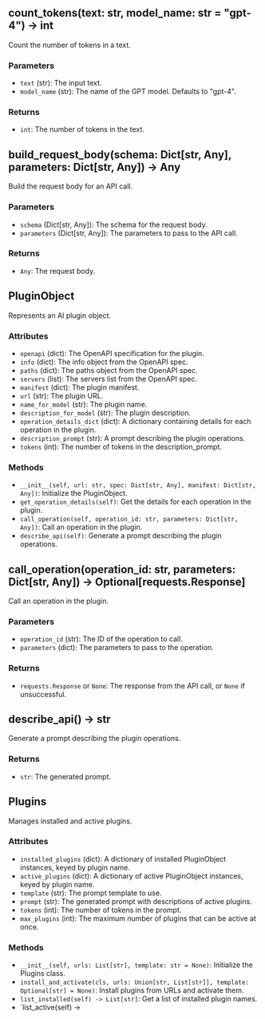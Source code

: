 ## count_tokens(text: str, model_name: str = "gpt-4") -> int

Count the number of tokens in a text.

### Parameters
- `text` (str): The input text.
- `model_name` (str): The name of the GPT model. Defaults to "gpt-4".

### Returns
- `int`: The number of tokens in the text.


## build_request_body(schema: Dict[str, Any], parameters: Dict[str, Any]) -> Any

Build the request body for an API call.

### Parameters
- `schema` (Dict[str, Any]): The schema for the request body.
- `parameters` (Dict[str, Any]): The parameters to pass to the API call.

### Returns
- `Any`: The request body.


## PluginObject

Represents an AI plugin object.

### Attributes
- `openapi` (dict): The OpenAPI specification for the plugin.
- `info` (dict): The info object from the OpenAPI spec.
- `paths` (dict): The paths object from the OpenAPI spec.
- `servers` (list): The servers list from the OpenAPI spec.
- `manifest` (dict): The plugin manifest.
- `url` (str): The plugin URL.
- `name_for_model` (str): The plugin name.
- `description_for_model` (str): The plugin description.
- `operation_details_dict` (dict): A dictionary containing details for each operation in the plugin.
- `description_prompt` (str): A prompt describing the plugin operations.
- `tokens` (int): The number of tokens in the description_prompt.

### Methods
- `__init__(self, url: str, spec: Dict[str, Any], manifest: Dict[str, Any])`: Initialize the PluginObject.
- `get_operation_details(self)`: Get the details for each operation in the plugin.
- `call_operation(self, operation_id: str, parameters: Dict[str, Any])`: Call an operation in the plugin.
- `describe_api(self)`: Generate a prompt describing the plugin operations.


## call_operation(operation_id: str, parameters: Dict[str, Any]) -> Optional[requests.Response]

Call an operation in the plugin.

### Parameters
- `operation_id` (str): The ID of the operation to call.
- `parameters` (dict): The parameters to pass to the operation.

### Returns
- `requests.Response` or `None`: The response from the API call, or `None` if unsuccessful.


## describe_api() -> str

Generate a prompt describing the plugin operations.

### Returns
- `str`: The generated prompt.


## Plugins

Manages installed and active plugins.

### Attributes
- `installed_plugins` (dict): A dictionary of installed PluginObject instances, keyed by plugin name.
- `active_plugins` (dict): A dictionary of active PluginObject instances, keyed by plugin name.
- `template` (str): The prompt template to use.
- `prompt` (str): The generated prompt with descriptions of active plugins.
- `tokens` (int): The number of tokens in the prompt.
- `max_plugins` (int): The maximum number of plugins that can be active at once.

### Methods
- `__init__(self, urls: List[str], template: str = None)`: Initialize the Plugins class.
- `install_and_activate(cls, urls: Union[str, List[str]], template: Optional[str] = None)`: Install plugins from URLs and activate them.
- `list_installed(self) -> List[str]`: Get a list of installed plugin names.
- `list_active(self) ->
